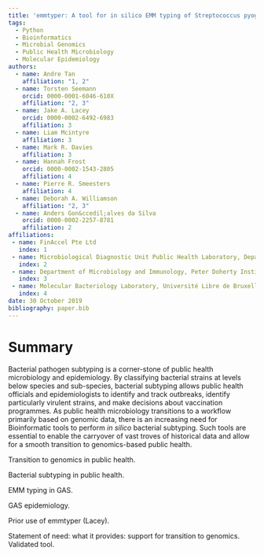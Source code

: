 ```yaml
---
title: 'emmtyper: A tool for in silico EMM typing of Streptococcus pyogenes'
tags:
  - Python
  - Bioinformatics
  - Microbial Genomics
  - Public Health Microbiology
  - Molecular Epidemiology
authors:
  - name: Andre Tan
    affiliation: "1, 2"
  - name: Torsten Seemann
    orcid: 0000-0001-6046-610X
    affiliation: "2, 3"
  - name: Jake A. Lacey
    orcid: 0000-0002-6492-6983
    affiliation: 3
  - name: Liam Mcintyre
    affiliation: 3
  - name: Mark R. Davies
    affiliation: 3
  - name: Hannah Frost
    orcid: 0000-0002-1543-2805
    affiliation: 4
  - name: Pierre R. Smeesters
    affiliation: 4
  - name: Deborah A. Williamson
    affiliation: "2, 3"
  - name: Anders Gon&ccedil;alves da Silva
    orcid: 0000-0002-2257-8781
    affiliation: 2
affiliations:
 - name: FinAccel Pte Ltd
   index: 1
 - name: Microbiological Diagnostic Unit Public Health Laboratory, Department of Microbiology and Immunology, Peter Doherty Institute for Immunity and Infection, The University of Melbourne
   index: 2
 - name: Department of Microbiology and Immunology, Peter Doherty Institute for Immunity and Infection, The University of Melbourne
   index: 3
 - name: Molecular Bacteriology Laboratory, Université Libre de Bruxelles
   index: 4
date: 30 October 2019
bibliography: paper.bib
---
```


# Summary

Bacterial pathogen subtyping is a corner-stone of public health microbiology and epidemiology. By classifying bacterial strains at levels below species and sub-species, bacterial subtyping allows public health officials and epidemiologists to identify and track outbreaks, identify particularly virulent strains, and make decisions about vaccination programmes. As public health microbiology transitions to a workflow primarily based on genomic data, there is an increasing need for Bioinformatic tools to perform *in silico* bacterial subtyping. Such tools are essential to enable the carryover of vast troves of historical data and allow for a smooth transition to genomics-based public health.

Transition to genomics in public health.

Bacterial subtyping in public health.

EMM typing in GAS.

GAS epidemiology.

Prior use of emmtyper (Lacey).

Statement of need: what it provides: support for transition to genomics. Validated tool.
